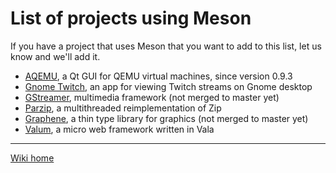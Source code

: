 # List of projects using Meson 

If you have a project that uses Meson that you want to add to this list, let us know and we'll add it.

 - [AQEMU](https://github.com/tobimensch/aqemu), a Qt GUI for QEMU virtual machines, since version 0.9.3
 - [Gnome Twitch](https://github.com/Ippytraxx/gnome-twitch), an app for viewing Twitch streams on Gnome desktop
 - [GStreamer](https://github.com/centricular/gstreamer), multimedia framework (not merged to master yet)
 - [Parzip](https://github.com/jpakkane/parzip), a multithreaded reimplementation of Zip 
 - [Graphene](http://ebassi.github.io/graphene/), a thin type library for graphics (not merged to master yet)
 - [Valum](https://github.com/valum-framework/valum), a micro web framework written in Vala

----

[Wiki home](Home)